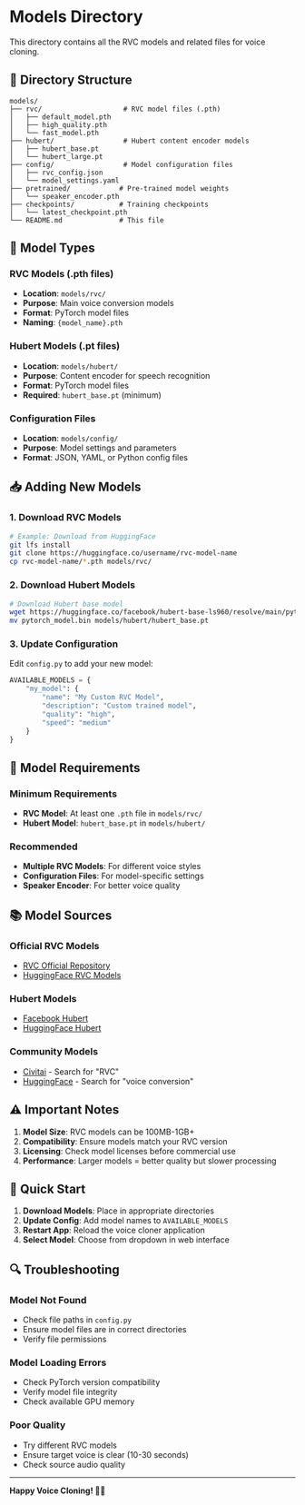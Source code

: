 # Models Directory

This directory contains all the RVC models and related files for voice cloning.

## 📁 Directory Structure

```
models/
├── rvc/                    # RVC model files (.pth)
│   ├── default_model.pth
│   ├── high_quality.pth
│   └── fast_model.pth
├── hubert/                 # Hubert content encoder models
│   ├── hubert_base.pt
│   └── hubert_large.pt
├── config/                 # Model configuration files
│   ├── rvc_config.json
│   └── model_settings.yaml
├── pretrained/            # Pre-trained model weights
│   └── speaker_encoder.pth
├── checkpoints/           # Training checkpoints
│   └── latest_checkpoint.pth
└── README.md              # This file
```

## 🎯 Model Types

### RVC Models (.pth files)
- **Location**: `models/rvc/`
- **Purpose**: Main voice conversion models
- **Format**: PyTorch model files
- **Naming**: `{model_name}.pth`

### Hubert Models (.pt files)
- **Location**: `models/hubert/`
- **Purpose**: Content encoder for speech recognition
- **Format**: PyTorch model files
- **Required**: `hubert_base.pt` (minimum)

### Configuration Files
- **Location**: `models/config/`
- **Purpose**: Model settings and parameters
- **Format**: JSON, YAML, or Python config files

## 📥 Adding New Models

### 1. Download RVC Models
```bash
# Example: Download from HuggingFace
git lfs install
git clone https://huggingface.co/username/rvc-model-name
cp rvc-model-name/*.pth models/rvc/
```

### 2. Download Hubert Models
```bash
# Download Hubert base model
wget https://huggingface.co/facebook/hubert-base-ls960/resolve/main/pytorch_model.bin
mv pytorch_model.bin models/hubert/hubert_base.pt
```

### 3. Update Configuration
Edit `config.py` to add your new model:
```python
AVAILABLE_MODELS = {
    "my_model": {
        "name": "My Custom RVC Model",
        "description": "Custom trained model",
        "quality": "high",
        "speed": "medium"
    }
}
```

## 🔧 Model Requirements

### Minimum Requirements
- **RVC Model**: At least one `.pth` file in `models/rvc/`
- **Hubert Model**: `hubert_base.pt` in `models/hubert/`

### Recommended
- **Multiple RVC Models**: For different voice styles
- **Configuration Files**: For model-specific settings
- **Speaker Encoder**: For better voice quality

## 📚 Model Sources

### Official RVC Models
- [RVC Official Repository](https://github.com/RVC-Project/Retrieval-based-Voice-Conversion-WebUI)
- [HuggingFace RVC Models](https://huggingface.co/models?search=rvc)

### Hubert Models
- [Facebook Hubert](https://github.com/pytorch/fairseq/tree/main/examples/hubert)
- [HuggingFace Hubert](https://huggingface.co/facebook/hubert-base-ls960)

### Community Models
- [Civitai](https://civitai.com/) - Search for "RVC"
- [HuggingFace](https://huggingface.co/) - Search for "voice conversion"

## ⚠️ Important Notes

1. **Model Size**: RVC models can be 100MB-1GB+
2. **Compatibility**: Ensure models match your RVC version
3. **Licensing**: Check model licenses before commercial use
4. **Performance**: Larger models = better quality but slower processing

## 🚀 Quick Start

1. **Download Models**: Place in appropriate directories
2. **Update Config**: Add model names to `AVAILABLE_MODELS`
3. **Restart App**: Reload the voice cloner application
4. **Select Model**: Choose from dropdown in web interface

## 🔍 Troubleshooting

### Model Not Found
- Check file paths in `config.py`
- Ensure model files are in correct directories
- Verify file permissions

### Model Loading Errors
- Check PyTorch version compatibility
- Verify model file integrity
- Check available GPU memory

### Poor Quality
- Try different RVC models
- Ensure target voice is clear (10-30 seconds)
- Check source audio quality

---

**Happy Voice Cloning! 🎤✨**

